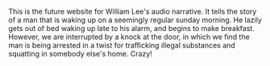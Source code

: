 This is the future website for William Lee's audio narrative.
It tells the story of a man that is waking up on a seemingly regular sunday morning. He lazily gets out of bed waking up late to his alarm, and begins to make breakfast. However, we are interrupted by a knock at the door, in which we find the man is being arrested in a twist for trafficking illegal substances and squatting in somebody else's home. Crazy!
